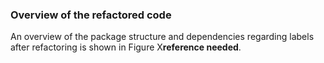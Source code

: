 ### Overview of the refactored code

An overview of the package structure and dependencies regarding labels after refactoring is shown in Figure X**reference needed**.